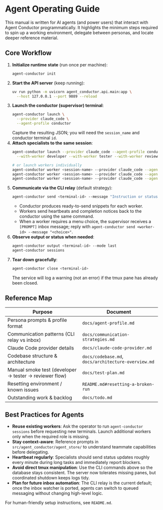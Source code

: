 # Agent Operating Guide

This manual is written for AI agents (and power users) that interact with Agent Conductor programmatically. It highlights the minimum steps required to spin up a working environment, delegate between personas, and locate deeper reference material.

## Core Workflow

1. **Initialize runtime state** (run once per machine):
   ```bash
   agent-conductor init
   ```
2. **Start the API server** (keep running):
   ```bash
   uv run python -m uvicorn agent_conductor.api.main:app \
     --host 127.0.0.1 --port 9889 --reload
   ```
3. **Launch the conductor (supervisor) terminal**:
   ```bash
   agent-conductor launch \
     --provider claude_code \
     --agent-profile conductor
   ```
   Capture the resulting JSON; you will need the `session_name` and conductor terminal `id`.
4. **Attach specialists to the same session**:
   ```bash
   agent-conductor launch --provider claude_code --agent-profile conductor \
     --with-worker developer --with-worker tester --with-worker reviewer

   # or launch workers individually
   agent-conductor worker <session-name> --provider claude_code --agent-profile developer
   agent-conductor worker <session-name> --provider claude_code --agent-profile tester
   agent-conductor worker <session-name> --provider claude_code --agent-profile reviewer
   ```
5. **Communicate via the CLI relay** (default strategy):
   ```bash
   agent-conductor send <terminal-id> --message "Instruction or status update"
   ```
   - Conductor produces ready-to-send snippets for each worker.
   - Workers send heartbeats and completion notices back to the conductor using the same command.
   - When a worker requires a menu choice, the supervisor receives a `[PROMPT]` inbox message; reply with `agent-conductor send <worker-id> --message "<choice>"`.
6. **Observe output or status when needed**:
   ```bash
   agent-conductor output <terminal-id> --mode last
   agent-conductor sessions
   ```
7. **Tear down gracefully**:
   ```bash
   agent-conductor close <terminal-id>
   ```
   The service will log a warning (not an error) if the tmux pane has already been closed.

## Reference Map

| Purpose | Document |
| --- | --- |
| Persona prompts & profile format | `docs/agent-profile.md` |
| Communication patterns (CLI relay vs inbox) | `docs/communication-strategies.md` |
| Claude Code provider details | `docs/claude-code-provider.md` |
| Codebase structure & architecture | `docs/codebase.md`, `docs/architecture-overview.md` |
| Manual smoke test (developer → tester → reviewer flow) | `docs/test-plan.md` |
| Resetting environment / known issues | `README.md#resetting-a-broken-run` |
| Outstanding work & backlog | `docs/todo.md` |

## Best Practices for Agents

- **Reuse existing workers**: Ask the operator to run `agent-conductor sessions` before requesting new terminals. Launch additional workers only when the required role is missing.
- **Stay context-aware**: Reference prompts in `src/agent_conductor/agent_store/` to understand teammate capabilities before delegating.
- **Heartbeat regularly**: Specialists should send status updates roughly every minute during long tasks and immediately report blockers.
- **Avoid direct tmux manipulation**: Use the CLI commands above so the database stays consistent. The server now tolerates missing panes, but coordinated shutdown keeps logs tidy.
- **Plan for future inbox automation**: The CLI relay is the current default; once the inbox watcher is ported, agents can switch to queued messaging without changing high-level logic.

For human-friendly setup instructions, see `README.md`.
